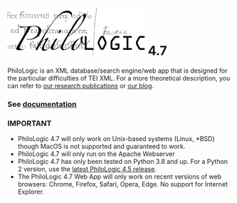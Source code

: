 ![alt text](www/app/src/assets/philo.png) 4.7
===========

PhiloLogic is an XML database/search engine/web app that is designed
for the particular difficulties of TEI XML.  For a more theoretical
description, you can refer to [our research publications](http://jtei.revues.org/817) or [our blog](http://artfl.blogspot.com).

### See [documentation](https://artfl-project.github.io/PhiloLogic4/)

### IMPORTANT ###
* PhiloLogic 4.7 will only work on Unix-based systems (Linux, *BSD) though MacOS is not supported and guaranteed to work.
* PhiloLogic 4.7 will only run on the Apache Webserver
* PhiloLogic 4.7 has only been tested on Python 3.8 and up. For a Python 2 version, use the [latest PhiloLogic 4.5 release](https://github.com/ARTFL-Project/PhiloLogic4/releases/tag/v4.5.9).
* The PhiloLogic 4.7 Web App will only work on recent versions of web browsers: Chrome, Firefox, Safari, Opera, Edge. No support for Internet Explorer.
